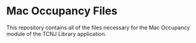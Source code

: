 # Mac Occupancy Files

This repository contains all of the files necessary for the Mac Occupancy module of the TCNJ Library application.


